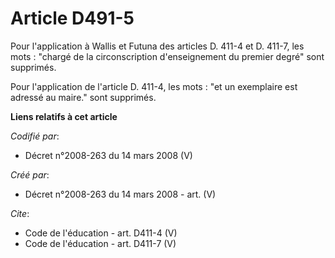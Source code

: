 # Article D491-5

Pour l'application à Wallis et Futuna des articles D. 411-4 et D. 411-7, les mots : "chargé de la circonscription
d'enseignement du premier degré" sont supprimés. 

Pour l'application de l'article D. 411-4, les mots : "et un exemplaire est adressé au maire." sont supprimés.

**Liens relatifs à cet article**

_Codifié par_:

  - Décret n°2008-263 du 14 mars 2008 (V)

_Créé par_:

  - Décret n°2008-263 du 14 mars 2008 - art. (V)

_Cite_:

  - Code de l'éducation - art. D411-4 (V)
  - Code de l'éducation - art. D411-7 (V)
